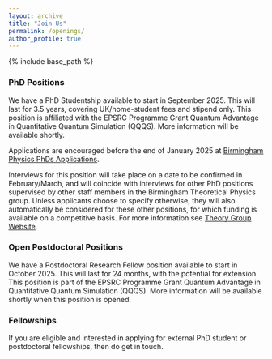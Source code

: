 ```yaml
---
layout: archive
title: "Join Us"
permalink: /openings/
author_profile: true
---
```


{% include base_path %}

### PhD Positions

We have a PhD Studentship available to start in September 2025. This will last for 3.5 years, covering UK/home-student fees and stipend only. This position is affiliated with the EPSRC Programme Grant Quantum Advantage in Quantitative Quantum Simulation (QQQS).
More information will be available shortly. 

Applications are encouraged before the end of January 2025 at <a href="https://www.birmingham.ac.uk/postgraduate/courses/research/physics/physics-astronomy-phd"><u>Birmingham Physics PhDs Applications</u></a>. 

Interviews for this position will take place on a date to be confirmed in February/March, and will coincide with interviews for other PhD positions supervised by other staff members in the Birmingham Theoretical Physics group. 
Unless applicants choose to specify otherwise, they will also automatically be considered for these other positions, for which funding is available on a competitive basis. For more information see <a href="https://more.bham.ac.uk/theoretical-physics/"><u>Theory Group Website</u></a>.

### Open Postdoctoral Positions

We have a Postdoctoral Research Fellow position available to start in October 2025. This will last for 24 months, with the potential for extension. This position is part of the EPSRC Programme Grant Quantum Advantage in Quantitative Quantum Simulation (QQQS). More information will be available shortly when this position is opened.


### Fellowships

If you are eligible and interested in applying for external PhD student or postdoctoral fellowships, then do get in touch. 
